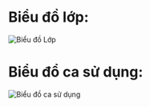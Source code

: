# Biểu đồ lớp:
![Biểu đồ Lớp](https://www.planttext.com/api/plantuml/png/UhzxlqDnIM9HIMbk3bToJc9niK9eSMgHGZMNWe92S4bHPbwwGbvYRYeIDpKtCJC7nC_9Jy_Cqz24ClDBIu3iMYweAG55-IcboIKe1XL0nFoWvgNaboRbf095CvF1_CIKb91yPw1R8EQ0tQ5agAIWgwkWPA2dfwK4DzHAeQ2qA3aZiJYrcCiXDIy5w7W00000__y30000)
# Biểu đổ ca sử dụng:
![Biểu đồ ca sử dụng](https://www.planttext.com/api/plantuml/png/UhzxlqDnIM9HIMbk3bTYSab-aO9pQN59Vcvg4PJhc9ARcSV51HDLqDMrKz1mAielBqvL22ZAJobDBYdMH9CEo4bCJbNmBqf9BKANyatC1kfBhCnDpIlHvE82cmwJoKjCHpOJIIuiCxKSOXvGt24rBmNeN000003__mC0)
